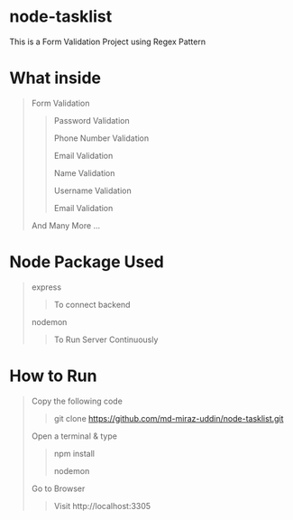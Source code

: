 # node-tasklist
This is a Form Validation Project using Regex Pattern

# What inside
> Form Validation
>
>> Password Validation
>>
>> Phone Number Validation
>> 
>> Email Validation
>> 
>> Name Validation
>> 
>> Username Validation
>> 
>> Email Validation
>
> And Many More ...

# Node Package Used
> express
>>
>> To connect backend
>
> nodemon
>>
>> To Run Server Continuously

# How to Run
> Copy the following code
>
>> git clone https://github.com/md-miraz-uddin/node-tasklist.git
>
> Open a terminal & type
>
>> npm install
>> 
>> nodemon
>
> Go to Browser
>> Visit http://localhost:3305
